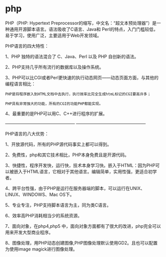 # php
PHP（PHP: Hypertext Preprocessor的缩写，中文名：“超文本预处理器”）是一种通用开源脚本语言。语法吸收了C语言、Java和 Perl的特点，入门门槛较低，易于学习，使用广泛，主要适用于Web开发领域。

PHP语言的四大特性：

1、PHP 独特的语法混合了 C、Java、Perl 以及 PHP 自创新的语法。

2、PHP支持几乎所有流行的数据库以及操作系统。

3、PHP可以比CGI或者Perl更快速的执行动态网页——动态页面方面，与其他的编程语言相比：

    PHP是将程序嵌入到HTML文档中去执行，执行效率比完全生成htmL标记的CGI要高许多；

    PHP具有非常强大的功能，所有的CGI的功能PHP都能实现。

4、最重要的是PHP可以用C、C++进行程序的扩展。

————————————————
————————————————

PHP语言的八大优势：

1、开放源代码，所有的PHP源代码事实上都可以得到。

2、免费性，php和其它技术相比，PHP本身免费且是开源代码。

3、快捷性，程序开发快，运行快，技术本身学习快。嵌入于HTML：因为PHP可以被嵌入于HTML语言，它相对于其他语言。编辑简单，实用性强，更适合初学者。

4、跨平台性强，由于PHP是运行在服务器端的脚本，可以运行在UNIX、LINUX、WINDOWS、Mac OS下。

5、专业专注，PHP支持脚本语言为主，同为类C语言。

6、效率高PHP消耗相当少的系统资源。

7、面向对象，在php4,php5 中，面向对象方面都有了很大的改进，php完全可以用来开发大型商业程序。

8、图像处理，用PHP动态创建图像,PHP图像处理默认使用GD2。且也可以配置为使用image magick进行图像处理。
